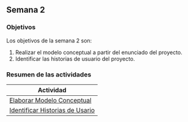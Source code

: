## Semana 2

### Objetivos

Los objetivos de la semana 2 son:

1. Realizar el modelo conceptual a partir del enunciado del proyecto. 
2. Identificar las historias de usuario del proyecto.
 
### Resumen de las actividades

| Actividad                                            |
| ---------------------------------------------------- |
| [Elaborar Modelo Conceptual](s2_modelo)              |
| [Identificar Historias de Usario](s2_identificar_hu) |
